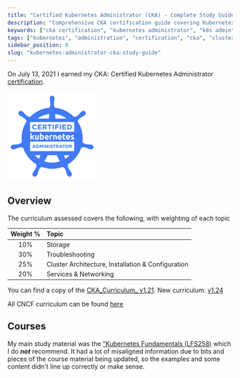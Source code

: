```yaml
---
title: "Certified Kubernetes Administrator (CKA) - Complete Study Guide"
description: "Comprehensive CKA certification guide covering Kubernetes administration, troubleshooting, and cluster management. Includes practical labs and exam preparation strategies."
keywords: ["cka certification", "kubernetes administrator", "k8s admin", "cluster management", "kubernetes troubleshooting", "cka exam prep", "kubernetes certification"]
tags: ["kubernetes", "administration", "certification", "cka", "cluster-management", "devops"]
sidebar_position: 0
slug: "kubernetes-administrator-cka-study-guide"
---
```


On July 13, 2021 I earned my CKA: Certified Kubernetes Administrator [certification](https://www.credly.com/badges/ffeeb3bd-7506-4154-8730-943867fca56f/public_url).

<img src="/img/cka-certified-kubernetes-administrator.png" alt="CKA Badge" width="200"/>

## Overview

The curriculum assessed covers the following, with weighting of each topic

| Weight %   | Topic     |
|:------:|:-----------|
| 10%      | Storage |
| 30%      | Troubleshooting |
| 25%      | Cluster Architecture, Installation & Configuration |
| 20% | Services & Networking      |

You can find a copy of the [CKA_Curriculum_ v1.21](https://github.com/cncf/curriculum/blob/master/old-versions/CKA_Curriculum_v1.21.pdf).
New curriculum: [v1.24](https://github.com/cncf/curriculum/blob/master/CKA_Curriculum_v1.24.pdf)

All CNCF curriculum can be found [here](https://github.com/cncf/curriculum)

## Courses

My main study material was the ["Kubernetes Fundamentals (LFS258)](https://training.linuxfoundation.org/training/kubernetes-fundamentals/) which I do _**not**_ recommend. It had a lot of misaligned information due to bits and pieces of the course material being updated, so the examples and some content didn't line up correctly or make sense.
